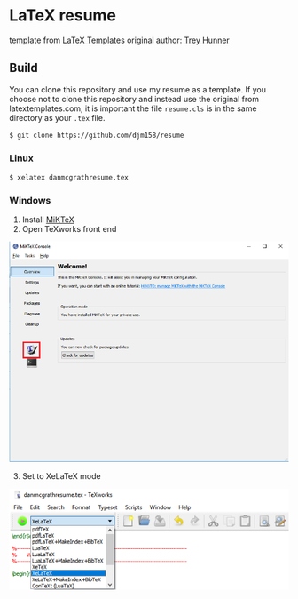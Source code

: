 # LaTeX resume

template from [LaTeX Templates](http://www.latextemplates.com/template/medium-length-professional-cv)
original author: [Trey Hunner](http://treyhunner.com/)

## Build

You can clone this repository and use my resume as a template. If you choose not to clone this repository and instead use the original from latextemplates.com, it is important the file `resume.cls` is in the same directory as your `.tex` file.

```sh
$ git clone https://github.com/djm158/resume
```

### Linux

```sh
$ xelatex danmcgrathresume.tex
```

### Windows

1. Install [MiKTeX](https://miktex.org/)
2. Open TeXworks front end

  ![MiKTex console screenshot](https://github.com/djm158/resume/blob/master/images/miktex_texworks.png)

3. Set to XeLaTeX mode 

  ![MiKTeX texworks xelatex screenshot](https://github.com/djm158/resume/blob/master/images/miktex_xelatex.png)
